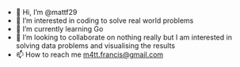 - 👋 Hi, I’m @mattf29
- 👀 I’m interested in coding to solve real world problems
- 🌱 I’m currently learning Go
- 💞️ I’m looking to collaborate on nothing really but I am interested in solving data problems and visualising the results
- 📫 How to reach me m4tt.francis@gmail.com

<!---
mattf29/mattf29 is a ✨ special ✨ repository because its `README.md` (this file) appears on your GitHub profile.
You can click the Preview link to take a look at your changes.
--->
